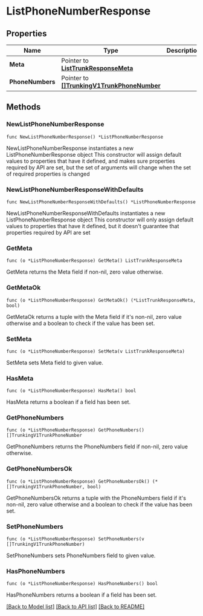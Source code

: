 # ListPhoneNumberResponse

## Properties

Name | Type | Description | Notes
------------ | ------------- | ------------- | -------------
**Meta** | Pointer to [**ListTrunkResponseMeta**](ListTrunkResponse_meta.md) |  | [optional] 
**PhoneNumbers** | Pointer to [**[]TrunkingV1TrunkPhoneNumber**](TrunkingV1TrunkPhoneNumber.md) |  | [optional] 

## Methods

### NewListPhoneNumberResponse

`func NewListPhoneNumberResponse() *ListPhoneNumberResponse`

NewListPhoneNumberResponse instantiates a new ListPhoneNumberResponse object
This constructor will assign default values to properties that have it defined,
and makes sure properties required by API are set, but the set of arguments
will change when the set of required properties is changed

### NewListPhoneNumberResponseWithDefaults

`func NewListPhoneNumberResponseWithDefaults() *ListPhoneNumberResponse`

NewListPhoneNumberResponseWithDefaults instantiates a new ListPhoneNumberResponse object
This constructor will only assign default values to properties that have it defined,
but it doesn't guarantee that properties required by API are set

### GetMeta

`func (o *ListPhoneNumberResponse) GetMeta() ListTrunkResponseMeta`

GetMeta returns the Meta field if non-nil, zero value otherwise.

### GetMetaOk

`func (o *ListPhoneNumberResponse) GetMetaOk() (*ListTrunkResponseMeta, bool)`

GetMetaOk returns a tuple with the Meta field if it's non-nil, zero value otherwise
and a boolean to check if the value has been set.

### SetMeta

`func (o *ListPhoneNumberResponse) SetMeta(v ListTrunkResponseMeta)`

SetMeta sets Meta field to given value.

### HasMeta

`func (o *ListPhoneNumberResponse) HasMeta() bool`

HasMeta returns a boolean if a field has been set.

### GetPhoneNumbers

`func (o *ListPhoneNumberResponse) GetPhoneNumbers() []TrunkingV1TrunkPhoneNumber`

GetPhoneNumbers returns the PhoneNumbers field if non-nil, zero value otherwise.

### GetPhoneNumbersOk

`func (o *ListPhoneNumberResponse) GetPhoneNumbersOk() (*[]TrunkingV1TrunkPhoneNumber, bool)`

GetPhoneNumbersOk returns a tuple with the PhoneNumbers field if it's non-nil, zero value otherwise
and a boolean to check if the value has been set.

### SetPhoneNumbers

`func (o *ListPhoneNumberResponse) SetPhoneNumbers(v []TrunkingV1TrunkPhoneNumber)`

SetPhoneNumbers sets PhoneNumbers field to given value.

### HasPhoneNumbers

`func (o *ListPhoneNumberResponse) HasPhoneNumbers() bool`

HasPhoneNumbers returns a boolean if a field has been set.


[[Back to Model list]](../README.md#documentation-for-models) [[Back to API list]](../README.md#documentation-for-api-endpoints) [[Back to README]](../README.md)


